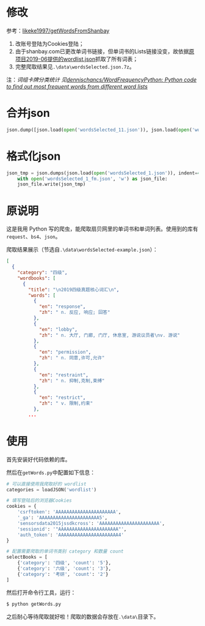 # 修改
参考：[likeke1997/getWordsFromShanbay](https://github.com/likeke1997/getWordsFromShanbay)

1. 改账号登陆为Cookies登陆；
2. 由于shanbay.com已更改单词书链接，但单词书的Lists链接没变，故依据[原项目2019-06提供的wordlist.json](https://github.com/likeke1997/getWordsFromShanbay)抓取了所有词表；
3. 完整爬取结果见`.\data\wordsSelected.json.7z`。

注：*词组卡牌分类统计 见[dennischancs/WordFrequencyPython: Python code to find out most frequent words from different word lists](https://github.com/dennischancs/WordFrequencyPython)*

# 合并json
```python
json.dump([json.load(open('wordsSelected_11.json')), json.load(open('wordsSelected_12.json'))], open('wordsSelected_1.json','w'))
```

# 格式化json
```python
json_tmp = json.dumps(json.load(open('wordsSelected_1.json')), indent=4, sort_keys=False, ensure_ascii=False)
    with open('wordsSelected_1_fm.json', 'w') as json_file:
    json_file.write(json_tmp)
```

# 原说明
这是我用 Python 写的爬虫，能爬取扇贝网里的单词书和单词列表。使用到的库有`request`、`bs4`、`json`。

爬取结果展示（节选自`.\data\wordsSelected-example.json`）：

```json
[
  {
    "category": "四级",
    "wordbooks": [
      {
        "title": "\n2019四级真题核心词汇\n",
        "words": [
          {
            "en": "response",
            "zh": " n. 反应, 响应; 回答"
          },
          {
            "en": "lobby",
            "zh": " n. 大厅, 门廊, 门厅, 休息室, 游说议员者\nv. 游说"
          },
          {
            "en": "permission",
            "zh": " n. 同意,许可,允许"
          },
          {
            "en": "restraint",
            "zh": " n. 抑制,克制,束缚"
          },
          {
            "en": "restrict",
            "zh": " v. 限制,约束"
          },
        ...
```

# 使用

首先安装好代码依赖的库。

然后在`getWords.py`中配置如下信息：

```python
# 可以直接使用我爬取好的 wordlist
categories = loadJSON('wordlist')

# 填写登陆后的浏览器Cookies
cookies = {
    'csrftoken': 'AAAAAAAAAAAAAAAAAAAAAA',
    '_ga': 'AAAAAAAAAAAAAAAAAAAAAA5',
    'sensorsdata2015jssdkcross': 'AAAAAAAAAAAAAAAAAAAAAA',
    'sessionid': '"AAAAAAAAAAAAAAAAAAAAAA"',
    'auth_token': 'AAAAAAAAAAAAAAAAAAAAAA4'
}

# 配置需要爬取的单词书类别 category 和数量 count
selectBooks = [
    {'category': '四级', 'count': '5'},
    {'category': '六级', 'count': '3'},
    {'category': '考研', 'count': '2'}
]
```

然后打开命令行工具，运行：
```bash
$ python getWords.py
```

之后耐心等待爬取就好啦！爬取的数据会存放在`.\data\`目录下。
